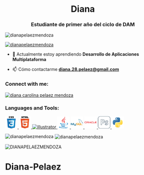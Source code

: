 <h1 align="center">Diana</h1>

<h3 align="center">Estudiante de primer año del ciclo de DAM</h3>

<p align="left"> <img src="https://komarev.com/ghpvc/?username=dianapelaezmendoza&label=Profile%20views&color=0e75b6&style=flat" alt="dianapelaezmendoza" /> </p>

<p align="left"> <a href="https://github.com/ryo-ma/github-profile-trophy"><img src="https://github-profile-trophy.vercel.app/?username=dianapelaezmendoza" alt="dianapelaezmendoza" /></a> </p>

- 🌱 Actualmente estoy aprendiendo **Desarrollo de Aplicaciones Multiplataforma**

- 📫 Cómo contactarme **diana.28.pelaez@gmail.com**

<h3 align="left">Connect with me:</h3>
<p align="left">
<a href="https://linkedin.com/in/diana carolina pelaez mendoza" target="blank"><img align="center" src="https://raw.githubusercontent.com/rahuldkjain/github-profile-readme-generator/master/src/images/icons/Social/linked-in-alt.svg" alt="diana carolina pelaez mendoza" height="30" width="40" /></a>
</p>

<h3 align="left">Languages and Tools:</h3>
<p align="left"> <a href="https://www.w3schools.com/css/" target="_blank" rel="noreferrer"> <img src="https://raw.githubusercontent.com/devicons/devicon/master/icons/css3/css3-original-wordmark.svg" alt="css3" width="40" height="40"/> </a> <a href="https://www.w3.org/html/" target="_blank" rel="noreferrer"> <img src="https://raw.githubusercontent.com/devicons/devicon/master/icons/html5/html5-original-wordmark.svg" alt="html5" width="40" height="40"/> </a> <a href="https://www.adobe.com/in/products/illustrator.html" target="_blank" rel="noreferrer"> <img src="https://www.vectorlogo.zone/logos/adobe_illustrator/adobe_illustrator-icon.svg" alt="illustrator" width="40" height="40"/> </a> <a href="https://www.java.com" target="_blank" rel="noreferrer"> <img src="https://raw.githubusercontent.com/devicons/devicon/master/icons/java/java-original.svg" alt="java" width="40" height="40"/> </a> <a href="https://www.mysql.com/" target="_blank" rel="noreferrer"> <img src="https://raw.githubusercontent.com/devicons/devicon/master/icons/mysql/mysql-original-wordmark.svg" alt="mysql" width="40" height="40"/> </a> <a href="https://www.oracle.com/" target="_blank" rel="noreferrer"> <img src="https://raw.githubusercontent.com/devicons/devicon/master/icons/oracle/oracle-original.svg" alt="oracle" width="40" height="40"/> </a> <a href="https://www.photoshop.com/en" target="_blank" rel="noreferrer"> <img src="https://raw.githubusercontent.com/devicons/devicon/master/icons/photoshop/photoshop-line.svg" alt="photoshop" width="40" height="40"/> </a> <a href="https://www.python.org" target="_blank" rel="noreferrer"> <img src="https://raw.githubusercontent.com/devicons/devicon/master/icons/python/python-original.svg" alt="python" width="40" height="40"/> </a> </p>

<p><img align="left" src="https://github-readme-stats.vercel.app/api/top-langs?username=dianapelaezmendoza&show_icons=true&locale=en&layout=compact" alt="dianapelaezmendoza" /></p>

<p>&nbsp;<img align="center" src="https://github-readme-stats.vercel.app/api?username=dianapelaezmendoza&show_icons=true&locale=en" alt="dianapelaezmendoza" /></p>

<p><img align="center" src="https://github-readme-streak-stats.herokuapp.com/?user=DIANAPELAEZMENDOZA&" alt="DIANAPELAEZMENDOZA" /></p>

# Diana-Pelaez
